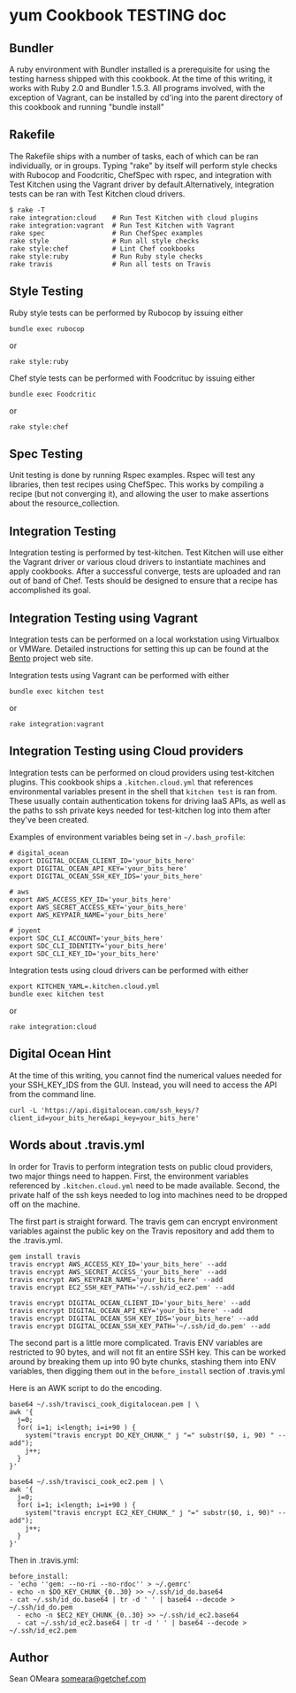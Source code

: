 yum Cookbook TESTING doc
========================

Bundler
-------
A ruby environment with Bundler installed is a prerequisite for using
the testing harness shipped with this cookbook. At the time of this
writing, it works with Ruby 2.0 and Bundler 1.5.3. All programs
involved, with the exception of Vagrant, can be installed by cd'ing
into the parent directory of this cookbook and running "bundle install"

Rakefile
--------
The Rakefile ships with a number of tasks, each of which can be ran
individually, or in groups. Typing "rake" by itself will perform style
checks with Rubocop and Foodcritic, ChefSpec with rspec, and
integration with Test Kitchen using the Vagrant driver by
default.Alternatively, integration tests can be ran with Test Kitchen
cloud drivers.

```
$ rake -T
rake integration:cloud    # Run Test Kitchen with cloud plugins
rake integration:vagrant  # Run Test Kitchen with Vagrant
rake spec                 # Run ChefSpec examples
rake style                # Run all style checks
rake style:chef           # Lint Chef cookbooks
rake style:ruby           # Run Ruby style checks
rake travis               # Run all tests on Travis
```

Style Testing
-------------
Ruby style tests can be performed by Rubocop by issuing either
```
bundle exec rubocop
```
or
```
rake style:ruby
```

Chef style tests can be performed with Foodcrituc by issuing either
```
bundle exec Foodcritic
```
or
```
rake style:chef
```

Spec Testing
-------------
Unit testing is done by running Rspec examples. Rspec will test any
libraries, then test recipes using ChefSpec. This works by compiling a
recipe (but not converging it), and allowing the user to make
assertions about the resource_collection.

Integration Testing
-------------------
Integration testing is performed by test-kitchen. Test Kitchen will
use either the Vagrant driver or various cloud drivers to instantiate
machines and apply cookbooks. After a successful converge, tests are
uploaded and ran out of band of Chef. Tests should be designed to
ensure that a recipe has accomplished its goal.

Integration Testing using Vagrant
---------------------------------
Integration tests can be performed on a local workstation using
Virtualbox or VMWare. Detailed instructions for setting this up can be
found at the [Bento](https://github.com/opscode/bento) project web site.

Integration tests using Vagrant can be performed with either
```
bundle exec kitchen test
```
or
```
rake integration:vagrant
```

Integration Testing using Cloud providers
-----------------------------------------
Integration tests can be performed on cloud providers using
test-kitchen plugins. This cookbook ships a ```.kitchen.cloud.yml```
that references environmental variables present in the shell that
```kitchen test``` is ran from. These usually contain authentication
tokens for driving IaaS APIs, as well as the paths to ssh private keys
needed for test-kitchen log into them after they've been created.

Examples of environment variables being set in ```~/.bash_profile```:
```
# digital_ocean
export DIGITAL_OCEAN_CLIENT_ID='your_bits_here'
export DIGITAL_OCEAN_API_KEY='your_bits_here'
export DIGITAL_OCEAN_SSH_KEY_IDS='your_bits_here'

# aws
export AWS_ACCESS_KEY_ID='your_bits_here'
export AWS_SECRET_ACCESS_KEY='your_bits_here'
export AWS_KEYPAIR_NAME='your_bits_here'

# joyent
export SDC_CLI_ACCOUNT='your_bits_here'
export SDC_CLI_IDENTITY='your_bits_here'
export SDC_CLI_KEY_ID='your_bits_here'
```

Integration tests using cloud drivers can be performed with either
```
export KITCHEN_YAML=.kitchen.cloud.yml
bundle exec kitchen test
```
or
```
rake integration:cloud
```

Digital Ocean Hint
------------------
At the time of this writing, you cannot find the numerical values
needed for your SSH_KEY_IDS from the GUI. Instead, you will need to
access the API from the command line.

```curl -L 'https://api.digitalocean.com/ssh_keys/?client_id=your_bits_here&api_key=your_bits_here'```

Words about .travis.yml
-----------------------
In order for Travis to perform integration tests on public cloud
providers, two major things need to happen. First, the environment
variables referenced by ```.kitchen.cloud.yml``` need to be made
available. Second, the private half of the ssh keys needed to log into
machines need to be dropped off on the machine.

The first part is straight forward. The travis gem can encrypt
environment variables against the public key on the Travis repository
and add them to the .travis.yml.

```
gem install travis
travis encrypt AWS_ACCESS_KEY_ID='your_bits_here' --add
travis encrypt AWS_SECRET_ACCESS_'your_bits_here' --add
travis encrypt AWS_KEYPAIR_NAME='your_bits_here' --add
travis encrypt EC2_SSH_KEY_PATH='~/.ssh/id_ec2.pem' --add

travis encrypt DIGITAL_OCEAN_CLIENT_ID='your_bits_here' --add
travis encrypt DIGITAL_OCEAN_API_KEY='your_bits_here' --add
travis encrypt DIGITAL_OCEAN_SSH_KEY_IDS='your_bits_here' --add
travis encrypt DIGITAL_OCEAN_SSH_KEY_PATH='~/.ssh/id_do.pem' --add
```

The second part is a little more complicated. Travis ENV variables are
restricted to 90 bytes, and will not fit an entire SSH key. This can
be worked around by breaking them up into 90 byte chunks, stashing
them into ENV variables, then digging them out in the
```before_install``` section of .travis.yml

Here is an AWK script to do the encoding.
```
base64 ~/.ssh/travisci_cook_digitalocean.pem | \
awk '{
  j=0;
  for( i=1; i<length; i=i+90 ) {
    system("travis encrypt DO_KEY_CHUNK_" j "=" substr($0, i, 90) " --add");
    j++;
  }
}'

base64 ~/.ssh/travisci_cook_ec2.pem | \
awk '{
  j=0;
  for( i=1; i<length; i=i+90 ) {
    system("travis encrypt EC2_KEY_CHUNK_" j "=" substr($0, i, 90)" --add");
    j++;
  }
}'
```

Then in .travis.yml:
```
before_install:
- 'echo ''gem: --no-ri --no-rdoc'' > ~/.gemrc'
- echo -n $DO_KEY_CHUNK_{0..30} >> ~/.ssh/id_do.base64
- cat ~/.ssh/id_do.base64 | tr -d ' ' | base64 --decode >  ~/.ssh/id_do.pem
  - echo -n $EC2_KEY_CHUNK_{0..30} >> ~/.ssh/id_ec2.base64
  - cat ~/.ssh/id_ec2.base64 | tr -d ' ' | base64 --decode > ~/.ssh/id_ec2.pem
```

Author
------
Sean OMeara <someara@getchef.com>
